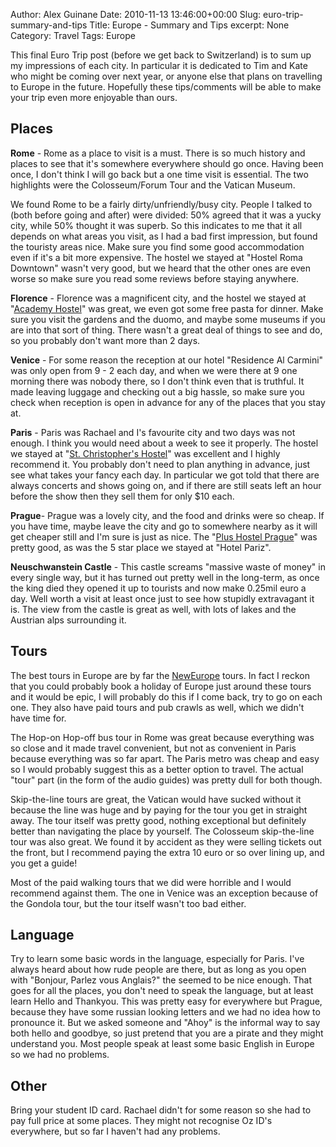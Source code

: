 Author: Alex Guinane
Date: 2010-11-13 13:46:00+00:00
Slug: euro-trip-summary-and-tips
Title: Europe - Summary and Tips
excerpt: None
Category: Travel
Tags: Europe

This final Euro Trip post (before we get back to Switzerland) is to sum up my impressions of each city. In particular it is dedicated to Tim and Kate who might be coming over next year, or anyone else that plans on travelling to Europe in the future. Hopefully these tips/comments will be able to make your trip even more enjoyable than ours.


## Places


**Rome** - Rome as a place to visit is a must. There is so much history and places to see that it's somewhere everywhere should go once. Having been once, I don't think I will go back but a one time visit is essential. The two highlights were the Colosseum/Forum Tour and the Vatican Museum.

We found Rome to be a fairly dirty/unfriendly/busy city. People I talked to (both before going and after) were divided: 50% agreed that it was a yucky city, while 50% thought it was superb. So this indicates to me that it all depends on what areas you visit, as I had a bad first impression, but found the touristy areas nice. Make sure you find some good accommodation even if it's a bit more expensive. The hostel we stayed at "Hostel Roma Downtown" wasn't very good, but we heard that the other ones are even worse so make sure you read some reviews before staying anywhere.

**Florence** - Florence was a magnificent city, and the hostel we stayed at "[Academy Hostel](http://www.academyhostel.eu/)" was great, we even got some free pasta for dinner. Make sure you visit the gardens and the duomo, and maybe some museums if you are into that sort of thing. There wasn't a great deal of things to see and do, so you probably don't want more than 2 days.

**Venice** - For some reason the reception at our hotel "Residence Al Carmini" was only open from 9 - 2 each day, and when we were there at 9 one morning there was nobody there, so I don't think even that is truthful. It made leaving luggage and checking out a big hassle, so make sure you check when reception is open in advance for any of the places that you stay at.

**Paris** - Paris was Rachael and I's favourite city and two days was not enough. I think you would need about a week to see it properly. The hostel we stayed at "[St. Christopher's Hostel](http://www.st-christophers.co.uk/paris-hostels)" was excellent and I highly recommend it. You probably don't need to plan anything in advance, just see what takes your fancy each day. In particular we got told that there are always concerts and shows going on, and if there are still seats left an hour before the show then they sell them for only $10 each.

**Prague**- Prague was a lovely city, and the food and drinks were so cheap. If you have time, maybe leave the city and go to somewhere nearby as it will get cheaper still and I'm sure is just as nice. The "[Plus Hostel Prague](http://www.plusprague.com)" was pretty good, as was the 5 star place we stayed at "Hotel Pariz".

**Neuschwanstein Castle** - This castle screams "massive waste of money" in every single way, but it has turned out pretty well in the long-term, as once the king died they opened it up to tourists and now make 0.25mil euro a day. Well worth a visit at least once just to see how stupidly extravagant it is. The view from the castle is great as well, with lots of lakes and the Austrian alps surrounding it.


## Tours


The best tours in Europe are by far the [NewEurope](http://www.neweuropetours.eu/) tours. In fact I reckon that you could probably book a holiday of Europe just around these tours and it would be epic, I will probably do this if I come back, try to go on each one. They also have paid tours and pub crawls as well, which we didn't have time for.

The Hop-on Hop-off bus tour in Rome was great because everything was so close and it made travel convenient, but not as convenient in Paris because everything was so far apart. The Paris metro was cheap and easy so I would probably suggest this as a better option to travel. The actual "tour" part (in the form of the audio guides) was pretty dull for both though.

Skip-the-line tours are great, the Vatican would have sucked without it because the line was huge and by paying for the tour you get in straight away. The tour itself was pretty good, nothing exceptional but definitely better than navigating the place by yourself. The Colosseum skip-the-line tour was also great. We found it by accident as they were selling tickets out the front, but I recommend paying the extra 10 euro or so over lining up, and you get a guide!

Most of the paid walking tours that we did were horrible and I would recommend against them. The one in Venice was an exception because of the Gondola tour, but the tour itself wasn't too bad either.


## Language


Try to learn some basic words in the language, especially for Paris. I've always heard about how rude people are there, but as long as you open with "Bonjour, Parlez vous Anglais?" the seemed to be nice enough. That goes for all the places, you don't need to speak the language, but at least learn Hello and Thankyou. This was pretty easy for everywhere but Prague, because they have some russian looking letters and we had no idea how to pronounce it. But we asked someone and "Ahoy" is the informal way to say both hello and goodbye, so just pretend that you are a pirate and they might understand you. Most people speak at least some basic English in Europe so we had no problems.


## Other


Bring your student ID card. Rachael didn't for some reason so she had to pay full price at some places. They might not recognise Oz ID's everywhere, but so far I haven't had any problems.
